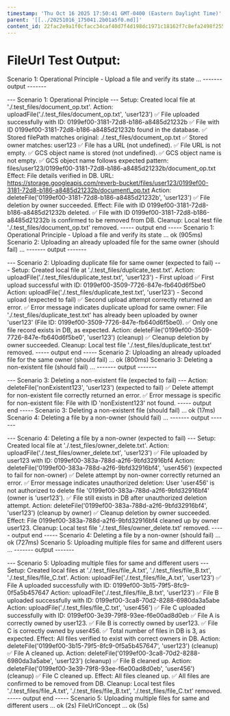 ```yaml
---
timestamp: 'Thu Oct 16 2025 17:50:41 GMT-0400 (Eastern Daylight Time)'
parent: '[[../20251016_175041.2b01a5f0.md]]'
content_id: 22fac2e9a1f0cfacc34caf40d7f4d198dc1971c18162f7c8efa2498f255f1348
---
```


# FileUrl Test Output:

Scenario 1: Operational Principle - Upload a file and verify its state ...
\------- output -------

\--- Scenario 1: Operational Principle ---
Setup: Created local file at './.test\_files/document\_op.txt'.
Action: uploadFile('./.test\_files/document\_op.txt', 'user123')
✅ File uploaded successfully with ID: 0199ef00-3181-72d8-b186-a8485d21232b
✅ File with ID 0199ef00-3181-72d8-b186-a8485d21232b found in the database.
✅ Stored filePath matches original: ./.test\_files/document\_op.txt
✅ Stored owner matches: user123
✅ File has a URL (not undefined).
✅ File URL is not empty.
✅ GCS object name is stored (not undefined).
✅ GCS object name is not empty.
✅ GCS object name follows expected pattern: files/user123/0199ef00-3181-72d8-b186-a8485d21232b/document\_op.txt
Effect: File details verified in DB. URL: https://storage.googleapis.com/reverb-bucket/files/user123/0199ef00-3181-72d8-b186-a8485d21232b/document\_op.txt
Action: deleteFile('0199ef00-3181-72d8-b186-a8485d21232b', 'user123')
✅ File deletion by owner succeeded.
Effect: File with ID 0199ef00-3181-72d8-b186-a8485d21232b deleted.
✅ File with ID 0199ef00-3181-72d8-b186-a8485d21232b is confirmed to be removed from DB.
Cleanup: Local test file './.test\_files/document\_op.txt' removed.
\----- output end -----
Scenario 1: Operational Principle - Upload a file and verify its state ... ok (905ms)
Scenario 2: Uploading an already uploaded file for the same owner (should fail) ...
\------- output -------

\--- Scenario 2: Uploading duplicate file for same owner (expected to fail) ---
Setup: Created local file at './.test\_files/duplicate\_test.txt'.
Action: uploadFile('./.test\_files/duplicate\_test.txt', 'user123') - First upload
✅ First upload successful with ID: 0199ef00-3509-7726-847e-fb640d6f5be0
Action: uploadFile('./.test\_files/duplicate\_test.txt', 'user123') - Second upload (expected to fail)
✅ Second upload attempt correctly returned an error.
✅ Error message indicates duplicate upload for same owner: File './.test\_files/duplicate\_test.txt' has already been uploaded by owner 'user123' (File ID: 0199ef00-3509-7726-847e-fb640d6f5be0).
✅ Only one file record exists in DB, as expected.
Action: deleteFile('0199ef00-3509-7726-847e-fb640d6f5be0', 'user123') (cleanup)
✅ Cleanup deletion by owner succeeded.
Cleanup: Local test file './.test\_files/duplicate\_test.txt' removed.
\----- output end -----
Scenario 2: Uploading an already uploaded file for the same owner (should fail) ... ok (800ms)
Scenario 3: Deleting a non-existent file (should fail) ...
\------- output -------

\--- Scenario 3: Deleting a non-existent file (expected to fail) ---
Action: deleteFile('nonExistent123', 'user123') (expected to fail)
✅ Delete attempt for non-existent file correctly returned an error.
✅ Error message is specific for non-existent file: File with ID 'nonExistent123' not found.
\----- output end -----
Scenario 3: Deleting a non-existent file (should fail) ... ok (17ms)
Scenario 4: Deleting a file by a non-owner (should fail) ...
\------- output -------

\--- Scenario 4: Deleting a file by a non-owner (expected to fail) ---
Setup: Created local file at './.test\_files/owner\_delete.txt'.
Action: uploadFile('./.test\_files/owner\_delete.txt', 'user123')
✅ File uploaded by user123 with ID: 0199ef00-383a-788d-a2f6-9bfd32916bf4
Action: deleteFile('0199ef00-383a-788d-a2f6-9bfd32916bf4', 'user456') (expected to fail for non-owner)
✅ Delete attempt by non-owner correctly returned an error.
✅ Error message indicates unauthorized deletion: User 'user456' is not authorized to delete file '0199ef00-383a-788d-a2f6-9bfd32916bf4' (owner is 'user123').
✅ File still exists in DB after unauthorized deletion attempt.
Action: deleteFile('0199ef00-383a-788d-a2f6-9bfd32916bf4', 'user123') (cleanup by owner)
✅ Cleanup deletion by owner succeeded.
Effect: File 0199ef00-383a-788d-a2f6-9bfd32916bf4 cleaned up by owner user123.
Cleanup: Local test file './.test\_files/owner\_delete.txt' removed.
\----- output end -----
Scenario 4: Deleting a file by a non-owner (should fail) ... ok (727ms)
Scenario 5: Uploading multiple files for same and different users ...
\------- output -------

\--- Scenario 5: Uploading multiple files for same and different users ---
Setup: Created local files at './.test\_files/file\_A.txt', './.test\_files/file\_B.txt', './.test\_files/file\_C.txt'.
Action: uploadFile('./.test\_files/file\_A.txt', 'user123')
✅ File A uploaded successfully with ID: 0199ef00-3b15-79f5-8fc9-0f5a5b457647
Action: uploadFile('./.test\_files/file\_B.txt', 'user123')
✅ File B uploaded successfully with ID: 0199ef00-3ca8-70d2-8288-6980da3a5abe
Action: uploadFile('./.test\_files/file\_C.txt', 'user456')
✅ File C uploaded successfully with ID: 0199ef00-3e39-79f8-93ee-f6e00ad8d0eb
✅ File A is correctly owned by user123.
✅ File B is correctly owned by user123.
✅ File C is correctly owned by user456.
✅ Total number of files in DB is 3, as expected.
Effect: All files verified to exist with correct owners in DB.
Action: deleteFile('0199ef00-3b15-79f5-8fc9-0f5a5b457647', 'user123') (cleanup)
✅ File A cleaned up.
Action: deleteFile('0199ef00-3ca8-70d2-8288-6980da3a5abe', 'user123') (cleanup)
✅ File B cleaned up.
Action: deleteFile('0199ef00-3e39-79f8-93ee-f6e00ad8d0eb', 'user456') (cleanup)
✅ File C cleaned up.
Effect: All files cleaned up.
✅ All files are confirmed to be removed from DB.
Cleanup: Local test files './.test\_files/file\_A.txt', './.test\_files/file\_B.txt', './.test\_files/file\_C.txt' removed.
\----- output end -----
Scenario 5: Uploading multiple files for same and different users ... ok (2s)
FileUrlConcept ... ok (5s)
